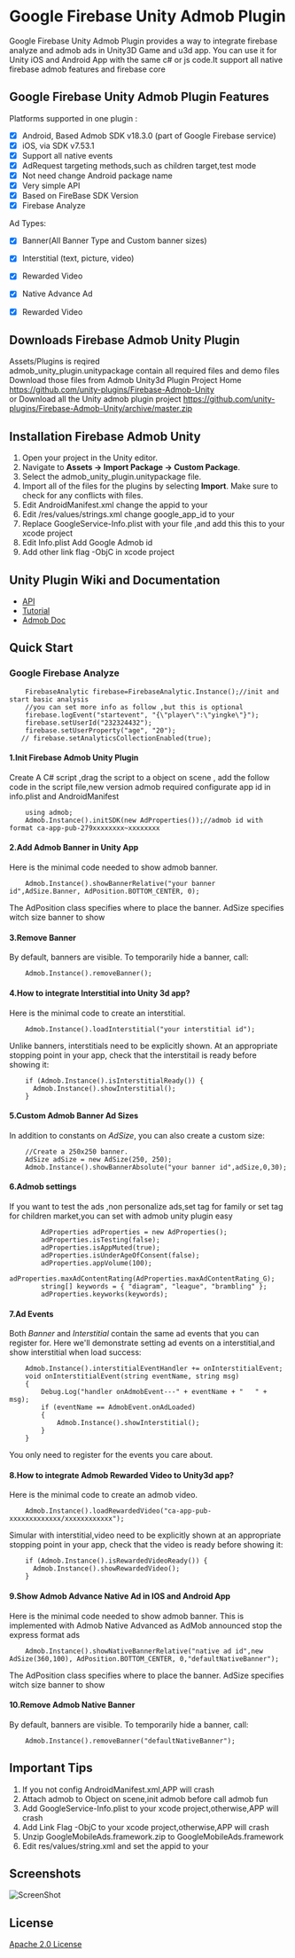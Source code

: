 Google Firebase Unity Admob Plugin
==============================

Google Firebase Unity Admob Plugin provides a way to integrate firebase analyze and admob ads in Unity3D Game and u3d app.
You can use it for Unity iOS and Android App with the same c# or js code.It support all native firebase admob features and firebase core

## Google Firebase Unity Admob Plugin Features
Platforms supported in one plugin :
- [x] Android, Based Admob SDK v18.3.0 (part of Google Firebase service)
- [x] iOS, via SDK v7.53.1
- [x] Support all native events
- [x] AdRequest targeting methods,such as children target,test mode
- [x] Not need change Android package name
- [x] Very simple API
- [x] Based on FireBase SDK Version
- [x] Firebase Analyze

Ad Types:
- [x] Banner(All Banner Type and Custom banner sizes)
- [x] Interstitial (text, picture, video)
- [x] Rewarded Video 
- [x] Native Advance Ad 
- [x] Rewarded Video


## Downloads Firebase Admob Unity Plugin
Assets/Plugins  is reqired     
admob_unity_plugin.unitypackage contain all required files and demo files     
Download those files from Admob Unity3d Plugin Project Home https://github.com/unity-plugins/Firebase-Admob-Unity     
or Download all the Unity admob plugin project https://github.com/unity-plugins/Firebase-Admob-Unity/archive/master.zip    

## Installation Firebase Admob Unity
1. Open your project in the Unity editor.
2. Navigate to **Assets -> Import Package -> Custom Package**.
3. Select the admob_unity_plugin.unitypackage file.
4. Import all of the files for the plugins by selecting **Import**. Make sure
   to check for any conflicts with files.
5. Edit AndroidManifest.xml change the appid to your
6. Edit /res/values/strings.xml change google_app_id to your
7. Replace GoogleService-Info.plist with your file ,and add this this to your xcode project
8. Edit Info.plist Add Google Admob id
9. Add other link flag -ObjC in xcode project


## Unity Plugin Wiki and Documentation
* [API](https://github.com/unity-plugins/Firebase-Admob-Unity/wiki/Admob-Unity-Plugin-API)
* [Tutorial](https://github.com/unity-plugins/Firebase-Admob-Unity/wiki)
* [Admob Doc](https://github.com/unity-plugins/Unity-Admob)

## Quick Start
### Google Firebase Analyze

        FirebaseAnalytic firebase=FirebaseAnalytic.Instance();//init and start basic analysis
        //you can set more info as follow ,but this is optional
        firebase.logEvent("startevent", "{\"player\":\"yingke\"}");
        firebase.setUserId("232324432");
        firebase.setUserProperty("age", "20");
       // firebase.setAnalyticsCollectionEnabled(true);

#### 1.Init Firebase Admob Unity Plugin 
Create A C# script ,drag the script to a object on scene , add the follow code in the script file,new version admob required configurate app id in info.plist and  AndroidManifest
```
    using admob;
    Admob.Instance().initSDK(new AdProperties());//admob id with format ca-app-pub-279xxxxxxxx~xxxxxxxx

```
#### 2.Add Admob Banner in Unity App 
Here is the minimal code needed to show admob banner.
```
    Admob.Instance().showBannerRelative("your banner id",AdSize.Banner, AdPosition.BOTTOM_CENTER, 0);
```

The AdPosition class specifies where to place the banner. AdSize specifies witch size banner to show

#### 3.Remove Banner 
By default, banners are visible. To temporarily hide a banner, call:
```
    Admob.Instance().removeBanner();
```

#### 4.How to integrate Interstitial into Unity 3d app?

Here is the minimal  code to create an interstitial.
```
    Admob.Instance().loadInterstitial("your interstitial id"); 
```
Unlike banners, interstitials need to be explicitly shown. At an appropriate
stopping point in your app, check that the interstitail is ready before
showing it:
```
    if (Admob.Instance().isInterstitialReady()) {
      Admob.Instance().showInterstitial();
    }
```
#### 5.Custom Admob Banner Ad Sizes
In addition to constants on _AdSize_, you can also create a custom size:
```
    //Create a 250x250 banner.
    AdSize adSize = new AdSize(250, 250);
    Admob.Instance().showBannerAbsolute("your banner id",adSize,0,30);
```
#### 6.Admob settings
If you want to test the ads ,non personalize ads,set tag for family or set tag for  children market,you can set with admob unity plugin easy
```
        AdProperties adProperties = new AdProperties();
        adProperties.isTesting(false);
        adProperties.isAppMuted(true);
        adProperties.isUnderAgeOfConsent(false);
        adProperties.appVolume(100);
        adProperties.maxAdContentRating(AdProperties.maxAdContentRating_G);
        string[] keywords = { "diagram", "league", "brambling" };
        adProperties.keyworks(keywords);
```
#### 7.Ad Events
Both _Banner_ and _Interstitial_ contain the same ad events that you can
register for. 
Here we'll demonstrate setting ad events on a interstitial,and show interstitial when load success:
```
    Admob.Instance().interstitialEventHandler += onInterstitialEvent;
    void onInterstitialEvent(string eventName, string msg)
    {
        Debug.Log("handler onAdmobEvent---" + eventName + "   " + msg);
        if (eventName == AdmobEvent.onAdLoaded)
        {
            Admob.Instance().showInterstitial();
        }
    }
```
You only need to register for the events you care about.

#### 8.How to integrate Admob Rewarded Video to Unity3d app?

Here is the minimal  code to create an admob video.
```
    Admob.Instance().loadRewardedVideo("ca-app-pub-xxxxxxxxxxxxx/xxxxxxxxxxxx"); 
```
Simular with interstitial,video need to be explicitly shown at an appropriate
stopping point in your app, check that the video is ready before
showing it:
```
    if (Admob.Instance().isRewardedVideoReady()) {
      Admob.Instance().showRewardedVideo();
    }
```

#### 9.Show Admob Advance Native Ad in IOS and Android App 
Here is the minimal code needed to show admob banner.
This is implemented with Admob Native Advanced as AdMob announced stop the express format ads 
```
    Admob.Instance().showNativeBannerRelative("native ad id",new AdSize(360,100), AdPosition.BOTTOM_CENTER, 0,"defaultNativeBanner");

```

The AdPosition class specifies where to place the banner. AdSize specifies witch size banner to show

#### 10.Remove Admob Native Banner 
By default, banners are visible. To temporarily hide a banner, call:
```
    Admob.Instance().removeBanner("defaultNativeBanner");
```

## Important Tips
1. If you not config AndroidManifest.xml,APP will crash
2. Attach admob to Object on scene,init admob before call admob fun
3. Add GoogleService-Info.plist to your xcode project,otherwise,APP will crash
4. Add Link Flag -ObjC to your xcode project,otherwise,APP will crash
5. Unzip GoogleMobileAds.framework.zip to GoogleMobileAds.framework
6. Edit res/values/string.xml and set the appid to your    

## Screenshots
![ScreenShot](https://github.com/unity-plugins/Firebase-Admob-Unity/blob/master/doc/android_banner_full.jpg?raw=true) 

## License
[Apache 2.0 License](http://www.apache.org/licenses/LICENSE-2.0.html)